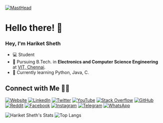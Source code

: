 

[![MastHead](https://github.com/hariketsheth/hariketsheth/blob/main/img/intro.png)](https://hariketacoustics-piano.jimdo.com)

# Hello there! 👋

### Hey, I'm Hariket Sheth

- 💻 Student 
- 📔 Pursuing B.Tech. in **Electronics and Computer Science Engineering** at [VIT, Chennai](http://chennai.vit.ac.in/).
- 🌱 Currently learning Python, Java, C.



## Connect with Me 🤝🏻

[![Website](https://raw.githubusercontent.com/hariketsheth/hariketsheth/main/social/ws.svg)](https://hariketsheth.github.io/)  [![LinkedIn](https://raw.githubusercontent.com/hariketsheth/hariketsheth/main/social/li.svg)](https://in.linkedin.com/in/hariketsheth)  [![Twitter](https://raw.githubusercontent.com/hariketsheth/hariketsheth/main/social/tw.svg)](https://twitter.com/hariketsheth)  [![YouTube](https://raw.githubusercontent.com/hariketsheth/hariketsheth/main/social/yt.svg)](https://www.youtube.com/c/HariketAcoustics)  [![Stack Overflow](https://raw.githubusercontent.com/hariketsheth/hariketsheth/main/social/so.svg)](https://stackoverflow.com/)  [![GitHub](https://raw.githubusercontent.com/hariketsheth/hariketsheth/main/social/gh.svg)](https://github.com/hariketsheth)  [![Reddit](https://raw.githubusercontent.com/hariketsheth/hariketsheth/main/social/r.svg)](https://reddit.com/u/hariket/)  [![Facebook](https://raw.githubusercontent.com/hariketsheth/hariketsheth/main/social/fb.svg)](https://www.facebook.com/hariketacoustics/)  [![Instagram](https://raw.githubusercontent.com/hariketsheth/hariketsheth/main/social/ig.svg)](https://www.instagram.com/hariketacoustics/)  [![Telegram](https://raw.githubusercontent.com/hariketsheth/hariketsheth/main/social/tg.svg)](https://t.me/hariketsheth)  [![WhatsApp](https://raw.githubusercontent.com/hariketsheth/hariketsheth/main/social/wa.svg)](https://api.whatsapp.com/send/?phone=917012335112&text=Hi+Hariket+!)




![Hariket Sheth's Stats](https://github-readme-stats.vercel.app/api?username=hariketsheth&show_icons=true&theme=radical)
![Top Langs](https://github-readme-stats.vercel.app/api/top-langs/?username=hariketsheth&theme=radical&langs_count=8)
